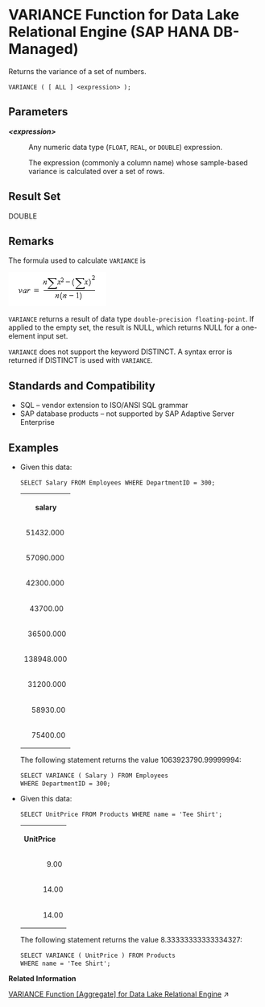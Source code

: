 <!-- loio974f709b109d4fb1bfe049dc4b05d7de -->

# VARIANCE Function for Data Lake Relational Engine \(SAP HANA DB-Managed\)

Returns the variance of a set of numbers.



```
VARIANCE ( [ ALL ] <expression> );
```



<a name="loio974f709b109d4fb1bfe049dc4b05d7de__section_s1m_t2v_vrb"/>

## Parameters


<dl>
<dt><b>

*<expression\>*

</b></dt>
<dd>

Any numeric data type \(`FLOAT`, `REAL`, or `DOUBLE`\) expression.

The expression \(commonly a column name\) whose sample-based variance is calculated over a set of rows.



</dd>
</dl>



<a name="loio974f709b109d4fb1bfe049dc4b05d7de__section_rxb_52v_vrb"/>

## Result Set

DOUBLE



<a name="loio974f709b109d4fb1bfe049dc4b05d7de__section_i5n_52v_vrb"/>

## Remarks

The formula used to calculate `VARIANCE` is

![The formula used by the VARIANCE function to calculate variance is var equals n times the sum of x squared minus the sum of x squared divided by n times n minus one](images/variance_gif_a16f632.gif)

`VARIANCE` returns a result of data type `double-precision floating-point`. If applied to the empty set, the result is NULL, which returns NULL for a one-element input set.

`VARIANCE` does not support the keyword DISTINCT. A syntax error is returned if DISTINCT is used with `VARIANCE`.



<a name="loio974f709b109d4fb1bfe049dc4b05d7de__section_srl_v2v_vrb"/>

## Standards and Compatibility

-   SQL – vendor extension to ISO/ANSI SQL grammar
-   SAP database products – not supported by SAP Adaptive Server Enterprise



<a name="loio974f709b109d4fb1bfe049dc4b05d7de__section_mcc_w2v_vrb"/>

## Examples

-   Given this data:

    ```
    SELECT Salary FROM Employees WHERE DepartmentID = 300;
    ```


    <table>
    <tr>
    <th valign="top" rowspan="1">

          salary
    
    </th>
    </tr>
    <tr>
    <td valign="top" rowspan="1">
    
     51432.000
    
    </td>
    </tr>
    <tr>
    <td valign="top" rowspan="1">
    
     57090.000
    
    </td>
    </tr>
    <tr>
    <td valign="top" rowspan="1">
    
     42300.000
    
    </td>
    </tr>
    <tr>
    <td valign="top" rowspan="1">
    
       43700.00
    
    </td>
    </tr>
    <tr>
    <td valign="top" rowspan="1">
    
      36500.000
    
    </td>
    </tr>
    <tr>
    <td valign="top" rowspan="1">
    
    138948.000
    
    </td>
    </tr>
    <tr>
    <td valign="top" rowspan="1">
    
      31200.000
    
    </td>
    </tr>
    <tr>
    <td valign="top" rowspan="1">
    
        58930.00
    
    </td>
    </tr>
    <tr>
    <td valign="top" rowspan="1">
    
        75400.00
    
    </td>
    </tr>
    </table>
    
    The following statement returns the value 1063923790.99999994:

    ```
    SELECT VARIANCE ( Salary ) FROM Employees
    WHERE DepartmentID = 300;
    ```

-   Given this data:

    ```
    SELECT UnitPrice FROM Products WHERE name = 'Tee Shirt';
    ```


    <table>
    <tr>
    <th valign="top" rowspan="1">

    UnitPrice
    
    </th>
    </tr>
    <tr>
    <td valign="top" rowspan="1">
    
                9.00
    
    </td>
    </tr>
    <tr>
    <td valign="top" rowspan="1">
    
              14.00
    
    </td>
    </tr>
    <tr>
    <td valign="top" rowspan="1">
    
              14.00
    
    </td>
    </tr>
    </table>
    
    The following statement returns the value 8.33333333333334327:

    ```
    SELECT VARIANCE ( UnitPrice ) FROM Products
    WHERE name = 'Tee Shirt';
    ```


**Related Information**  


[VARIANCE Function \[Aggregate\] for Data Lake Relational Engine](https://help.sap.com/viewer/19b3964099384f178ad08f2d348232a9/2023_4_QRC/en-US/a58fdc8684f210158b82f182e03b637a.html "Returns the variance of a set of numbers.") :arrow_upper_right:

